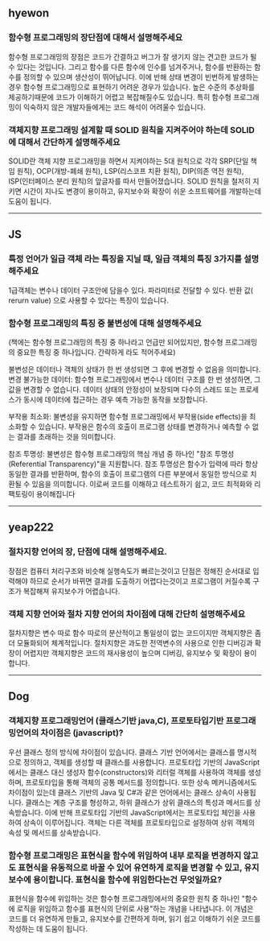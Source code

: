 ## hyewon

### 함수형 프로그래밍의 장단점에 대해서 설명해주세요

함수형 프로그래밍의 장점은 코드가 간결하고 버그가 잘 생기지 않는 견고한 코드가 될수 있다는 것입니다. 그리고 함수를 다른 함수에 인수를 넘겨주거나, 함수를 반환하는 함수를 정의할 수 있으며 생산성이 뛰어납니다. 
이에 반해 상태 변경이 빈번하게 발생하는 경우 함수형 프로그래밍으로 표현하기 어려운 경우가 있습니다. 높은 수준의 추상화를 제공하기때문에 코드가 이해하기 어렵고 복잡해질수도 있습니다. 특히 함수형 프로그래밍이 익숙하지 않은 개발자들에게는 코드 해석이 어려울수 있습니다. 


### 객체지향 프로그래밍 설계할 때 SOLID 원칙을 지켜주어야 하는데 SOLID에 대해서 간단하게 설명해주세요

SOLID란 객체 지향 프로그래밍을 하면서 지켜야하는 5대 원칙으로 각각 SRP(단일 책임 원칙), OCP(개방-폐쇄 원칙), LSP(리스코프 치환 원칙), DIP(의존 역전 원칙), ISP(인터페이스 분리 원칙)의 앞글자를 따서 만들어졌습니다. SOLID 원칙을 철저히 지키면 시간이 지나도 변경이 용이하고, 유지보수와 확장이 쉬운 소프트웨어를 개발하는데 도움이 됩니다.

---

## JS

### 특정 언어가 일급 객체 라는 특징을 지닐 때, 일급 객체의 특징 3가지를 설명해주세요

1급객체는 변수나 데이터 구조안에 담을수 있다.
     파라미터로 전달할 수 있다.
     반환 값( rerurn value) 으로 사용할 수 있다는 특징이 있습니다.


### 함수형 프로그래밍의 특징 중 불변성에 대해 설명해주세요
(책에는 함수형 프로그래밍의 특징 중 하나라고 언급만 되어있지만, 함수형 프로그래밍의 중요한 특징 중 하나입니다. 간략하게 라도 적어주세요)

불변성은 데이터나 객체의 상태가 한 번 생성되면 그 후에 변경할 수 없음을 의미합니다. 
변경 불가능한 데이터: 함수형 프로그래밍에서 변수나 데이터 구조를 한 번 생성하면, 그 값을 변경할 수 없습니다. 데이터 상태의 안정성이 보장되며 다수의 스레드 또는 프로세스가 동시에 데이터에 접근하는 경우 예측 가능한 동작을 보장합니다.

부작용 최소화: 불변성을 유지하면 함수형 프로그래밍에서 부작용(side effects)을 최소화할 수 있습니다. 부작용은 함수의 호출이 프로그램 상태를 변경하거나 예측할 수 없는 결과를 초래하는 것을 의미합니다. 

참조 투명성: 불변성은 함수형 프로그래밍의 핵심 개념 중 하나인 "참조 투명성(Referential Transparency)"을 지원합니다. 참조 투명성은 함수가 입력에 따라 항상 동일한 결과를 반환하며, 함수의 호출이 프로그램의 다른 부분에서 동일한 방식으로 치환될 수 있음을 의미합니다. 이로써 코드를 이해하고 테스트하기 쉽고, 코드 최적화와 리팩토링이 용이해집니다

---

## yeap222

### 절차지향 언어의 장, 단점에 대해 설명해주세요.

장점은 컴퓨터 처리구조와 비슷해 실행속도가 빠르는것이고
단점은 정해진 순서대로 입력해야 하므로 순서가 바뀌면 결과를 도출하기 어렵다는것이고 프로그램이 커질수록 구조가 복잡해져 유지보수가 어렵습니다.


### 객체 지향 언어와 절차 지향 언어의 차이점에 대해 간단히 설명해주세요

절차지향은 변수 따로 함수 따로의 분산적이고 통일성이 없는 코드이지만 객체지향은 좀 더 모듈화되어 체계적입니다. 
절차지향은 과도한 전역변수의 사용으로 인한 디버깅과 확장이 어렵지만 객체지향은 코드의 재사용성이 높으며 디버깅, 유지보수 및 확장이 용이합니다. 


---

## Dog

### 객체지향 프로그래밍언어 (클래스기반 java,C), 프로토타입기반 프로그래밍언어의 차이점은 (javascript)?

우선 클래스 정의 방식에 차이점이 있습니다. 
클래스 기반 언어에서는 클래스를 명시적으로 정의하고, 객체를 생성할 때 클래스를 사용합니다. 프로토타입 기반의 JavaScript에서는 클래스 대신 생성자 함수(constructors)와 리터럴 객체를 사용하여 객체를 생성하며, 프로토타입을 통해 객체의 공통 메서드를 정의합니다.
또한 상속 메커니즘에서도 차이점이 있는데 클래스 기반의 Java 및 C#과 같은 언어에서는 클래스 상속이 사용됩니다. 클래스는 계층 구조를 형성하고, 하위 클래스가 상위 클래스의 특성과 메서드를 상속받습니다. 이에 반해 프로토타입 기반의 JavaScript에서는 프로토타입 체인을 사용하여 상속이 이루어집니다. 객체는 다른 객체를 프로토타입으로 설정하여 상위 객체의 속성 및 메서드를 상속받습니다.


### 함수형 프로그래밍은 표현식을 함수에 위임하여 내부 로직을 변경하지 않고도 표현식을 유동적으로 바꿀 수 있어 유연하게 로직을 변경할 수 있고, 유지보수에 용이합니다. 표현식을 함수에 위임한다는건 무엇일까요?

표현식을 함수에 위임하는 것은 함수형 프로그래밍에서의 중요한 원칙 중 하나인 "함수에 로직을 위임하고 함수를 표현식의 단위로 사용"하는 개념을 나타냅니다. 이 개념은 코드를 더 유연하게 만들고, 유지보수를 간편하게 하며, 읽기 쉽고 이해하기 쉬운 코드를 작성하는 데 도움이 됩니다.
